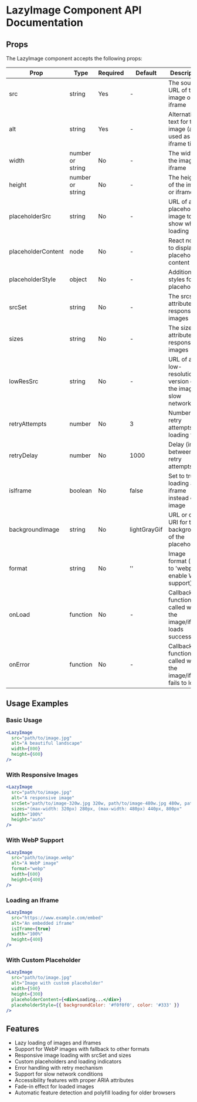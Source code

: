 # LazyImage Component API Documentation

## Props

The LazyImage component accepts the following props:

| Prop | Type | Required | Default | Description |
|------|------|----------|---------|-------------|
| src | string | Yes | - | The source URL of the image or iframe |
| alt | string | Yes | - | Alternative text for the image (also used as iframe title) |
| width | number or string | No | - | The width of the image or iframe |
| height | number or string | No | - | The height of the image or iframe |
| placeholderSrc | string | No | - | URL of a placeholder image to show while loading |
| placeholderContent | node | No | - | React node to display as placeholder content |
| placeholderStyle | object | No | - | Additional styles for the placeholder |
| srcSet | string | No | - | The srcset attribute for responsive images |
| sizes | string | No | - | The sizes attribute for responsive images |
| lowResSrc | string | No | - | URL of a low-resolution version of the image for slow networks |
| retryAttempts | number | No | 3 | Number of retry attempts if loading fails |
| retryDelay | number | No | 1000 | Delay (in ms) between retry attempts |
| isIframe | boolean | No | false | Set to true if loading an iframe instead of an image |
| backgroundImage | string | No | lightGrayGif | URL or data URI for the background of the placeholder |
| format | string | No | '' | Image format (set to 'webp' to enable WebP support) |
| onLoad | function | No | - | Callback function called when the image/iframe loads successfully |
| onError | function | No | - | Callback function called when the image/iframe fails to load |

## Usage Examples

### Basic Usage

```jsx
<LazyImage
  src="path/to/image.jpg"
  alt="A beautiful landscape"
  width={800}
  height={600}
/>
```

### With Responsive Images

```jsx
<LazyImage
  src="path/to/image.jpg"
  alt="A responsive image"
  srcSet="path/to/image-320w.jpg 320w, path/to/image-480w.jpg 480w, path/to/image-800w.jpg 800w"
  sizes="(max-width: 320px) 280px, (max-width: 480px) 440px, 800px"
  width="100%"
  height="auto"
/>
```

### With WebP Support

```jsx
<LazyImage
  src="path/to/image.webp"
  alt="A WebP image"
  format="webp"
  width={600}
  height={400}
/>
```

### Loading an Iframe

```jsx
<LazyImage
  src="https://www.example.com/embed"
  alt="An embedded iframe"
  isIframe={true}
  width="100%"
  height={400}
/>
```

### With Custom Placeholder

```jsx
<LazyImage
  src="path/to/image.jpg"
  alt="Image with custom placeholder"
  width={500}
  height={300}
  placeholderContent={<div>Loading...</div>}
  placeholderStyle={{ backgroundColor: '#f0f0f0', color: '#333' }}
/>
```

## Features

- Lazy loading of images and iframes
- Support for WebP images with fallback to other formats
- Responsive image loading with srcSet and sizes
- Custom placeholders and loading indicators
- Error handling with retry mechanism
- Support for slow network conditions
- Accessibility features with proper ARIA attributes
- Fade-in effect for loaded images
- Automatic feature detection and polyfill loading for older browsers
